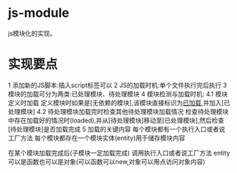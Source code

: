# js-module
js模块化的实现。

# 实现要点
1 添加新的JS脚本:插入script标签可以
2 JS的加载时机:单个文件执行完后执行
3 模块的加载可分为两类:已处理模块、待处理模块
4 模块检测与加载时机:
  4.1 模块定义时加载
    定义模块时如果是[无依赖的模块],该模块直接标识为[已加载](loaded),并加入[已处理模块]
  4.2 待处理模块加载完时检查其他待处理模块加载情况
    检查待处理模块中存在加载好的情况时(loaded),并从[待处理模块]移动至[已处理模块],然后检查[待处理模块]是否加载完成
5 加载的关键内容
  每个模块都有一个执行入口或者说工厂方法
  每个模块都存在一个模块实体(entity)用于储存模块内容
  
  在某个模块加载完成后(子模块一定加载完成)
  调用执行入口或者说工厂方法
  entity可以是函数也可以是对象(可以函数可以new,对象可以用点访问对象内容)
